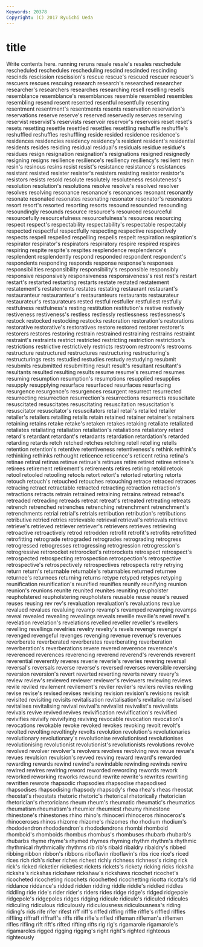 ```yaml
---
Keywords: 20378 
Copyright: (C) 2017 Ryuichi Ueda
---
```


# title

Write contents here.
running reruns resale resale's resales reschedule
rescheduled reschedules rescheduling rescind rescinded rescinding rescinds rescission rescission's rescue
rescue's rescued rescuer rescuer's rescuers rescues rescuing research research's researched
researcher researcher's researchers researches researching resell reselling resells resemblance resemblance's
resemblances resemble resembled resembles resembling resend resent resented resentful resentfully
resenting resentment resentment's resentments resents reservation reservation's reservations reserve reserve's
reserved reservedly reserves reserving reservist reservist's reservists reservoir reservoir's reservoirs
reset reset's resets resetting resettle resettled resettles resettling reshuffle reshuffle's
reshuffled reshuffles reshuffling reside resided residence residence's residences residencies residency
residency's resident resident's residential residents resides residing residual residual's residuals
residue residue's residues resign resignation resignation's resignations resigned resignedly resigning
resigns resilience resilience's resiliency resiliency's resilient resin resin's resinous resins
resist resist's resistance resistance's resistances resistant resisted resister resister's resisters
resisting resistor resistor's resistors resists resold resolute resolutely resoluteness resoluteness's
resolution resolution's resolutions resolve resolve's resolved resolver resolves resolving resonance
resonance's resonances resonant resonantly resonate resonated resonates resonating resonator resonator's
resonators resort resort's resorted resorting resorts resound resounded resounding resoundingly
resounds resource resource's resourced resourceful resourcefully resourcefulness resourcefulness's resources resourcing
respect respect's respectability respectability's respectable respectably respected respectful respectfully respecting
respective respectively respects respell respelled respelling respells respelt respiration respiration's
respirator respirator's respirators respiratory respire respired respires respiring respite respite's
respites resplendence resplendence's resplendent resplendently respond responded respondent respondent's respondents
responding responds response response's responses responsibilities responsibility responsibility's responsible responsibly
responsive responsively responsiveness responsiveness's rest rest's restart restart's restarted restarting
restarts restate restated restatement restatement's restatements restates restating restaurant restaurant's
restauranteur restauranteur's restauranteurs restaurants restaurateur restaurateur's restaurateurs rested restful restfuller
restfullest restfully restfulness restfulness's resting restitution restitution's restive restively restiveness
restiveness's restless restlessly restlessness restlessness's restock restocked restocking restocks restoration
restoration's restorations restorative restorative's restoratives restore restored restorer restorer's restorers
restores restoring restrain restrained restraining restrains restraint restraint's restraints restrict
restricted restricting restriction restriction's restrictions restrictive restrictively restricts restroom restroom's
restrooms restructure restructured restructures restructuring restructuring's restructurings rests restudied restudies
restudy restudying resubmit resubmits resubmitted resubmitting result result's resultant resultant's
resultants resulted resulting results resume resume's resumed resumes resuming resumption
resumption's resumptions resupplied resupplies resupply resupplying resurface resurfaced resurfaces resurfacing
resurgence resurgence's resurgences resurgent resurrect resurrected resurrecting resurrection resurrection's resurrections
resurrects resuscitate resuscitated resuscitates resuscitating resuscitation resuscitation's resuscitator resuscitator's resuscitators
retail retail's retailed retailer retailer's retailers retailing retails retain retained
retainer retainer's retainers retaining retains retake retake's retaken retakes retaking
retaliate retaliated retaliates retaliating retaliation retaliation's retaliations retaliatory retard retard's
retardant retardant's retardants retardation retardation's retarded retarding retards retch retched
retches retching retell retelling retells retention retention's retentive retentiveness retentiveness's
rethink rethink's rethinking rethinks rethought reticence reticence's reticent retina retina's
retinae retinal retinas retinue retinue's retinues retire retired retiree retiree's
retirees retirement retirement's retirements retires retiring retold retook retool retooled
retooling retools retort retort's retorted retorting retorts retouch retouch's retouched
retouches retouching retrace retraced retraces retracing retract retractable retracted retracting
retraction retraction's retractions retracts retrain retrained retraining retrains retread retread's
retreaded retreading retreads retreat retreat's retreated retreating retreats retrench retrenched
retrenches retrenching retrenchment retrenchment's retrenchments retrial retrial's retrials retribution retribution's
retributions retributive retried retries retrievable retrieval retrieval's retrievals retrieve retrieve's
retrieved retriever retriever's retrievers retrieves retrieving retroactive retroactively retrod retrodden
retrofit retrofit's retrofits retrofitted retrofitting retrograde retrograded retrogrades retrograding retrogress
retrogressed retrogresses retrogressing retrogression retrogression's retrogressive retrorocket retrorocket's retrorockets retrospect
retrospect's retrospected retrospecting retrospection retrospection's retrospective retrospective's retrospectively retrospectives retrospects
retry retrying return return's returnable returnable's returnables returned returnee returnee's
returnees returning returns retype retyped retypes retyping reunification reunification's reunified
reunifies reunify reunifying reunion reunion's reunions reunite reunited reunites reuniting
reupholster reupholstered reupholstering reupholsters reusable reuse reuse's reused reuses reusing
rev rev's revaluation revaluation's revaluations revalue revalued revalues revaluing revamp
revamp's revamped revamping revamps reveal revealed revealing revealings reveals reveille
reveille's revel revel's revelation revelation's revelations revelled reveller reveller's revellers
revelling revellings revelries revelry revelry's revels revenge revenge's revenged revengeful
revenges revenging revenue revenue's revenues reverberate reverberated reverberates reverberating reverberation
reverberation's reverberations revere revered reverence reverence's reverenced reverences reverencing reverend
reverend's reverends reverent reverential reverently reveres reverie reverie's reveries revering
reversal reversal's reversals reverse reverse's reversed reverses reversible reversing reversion
reversion's revert reverted reverting reverts revery revery's review review's reviewed
reviewer reviewer's reviewers reviewing reviews revile reviled revilement revilement's reviler
reviler's revilers reviles reviling revise revise's revised revises revising revision
revision's revisions revisit revisited revisiting revisits revitalisation revitalisation's revitalise revitalised
revitalises revitalising revival revival's revivalist revivalist's revivalists revivals revive revived
revives revivification revivification's revivified revivifies revivify revivifying reviving revocable revocation
revocation's revocations revokable revoke revoked revokes revoking revolt revolt's revolted
revolting revoltingly revolts revolution revolution's revolutionaries revolutionary revolutionary's revolutionise revolutionised
revolutionises revolutionising revolutionist revolutionist's revolutionists revolutions revolve revolved revolver revolver's
revolvers revolves revolving revs revue revue's revues revulsion revulsion's revved
revving reward reward's rewarded rewarding rewards rewind rewind's rewindable rewinding
rewinds rewire rewired rewires rewiring reword reworded rewording rewords rework
reworked reworking reworks rewound rewrite rewrite's rewrites rewriting rewritten rewrote
rhapsodic rhapsodies rhapsodise rhapsodised rhapsodises rhapsodising rhapsody rhapsody's rhea rhea's
rheas rheostat rheostat's rheostats rhetoric rhetoric's rhetorical rhetorically rhetorician rhetorician's
rhetoricians rheum rheum's rheumatic rheumatic's rheumatics rheumatism rheumatism's rheumier rheumiest
rheumy rhinestone rhinestone's rhinestones rhino rhino's rhinoceri rhinoceros rhinoceros's rhinoceroses
rhinos rhizome rhizome's rhizomes rho rhodium rhodium's rhododendron rhododendron's rhododendrons
rhombi rhomboid rhomboid's rhomboids rhombus rhombus's rhombuses rhubarb rhubarb's rhubarbs
rhyme rhyme's rhymed rhymes rhyming rhythm rhythm's rhythmic rhythmical rhythmically
rhythms rib rib's ribald ribaldry ribaldry's ribbed ribbing ribbon ribbon's
ribbons riboflavin riboflavin's ribs rice rice's riced rices rich rich's
richer riches richest richly richness richness's ricing rick rick's ricked
ricketier ricketiest rickets rickets's rickety ricking ricks ricksha ricksha's rickshas
rickshaw rickshaw's rickshaws ricochet ricochet's ricocheted ricocheting ricochets ricochetted ricochetting
ricotta ricotta's rid riddance riddance's ridded ridden ridding riddle riddle's
riddled riddles riddling ride ride's rider rider's riders rides ridge
ridge's ridged ridgepole ridgepole's ridgepoles ridges ridging ridicule ridicule's ridiculed
ridicules ridiculing ridiculous ridiculously ridiculousness ridiculousness's riding riding's rids rife
rifer rifest riff riff's riffed riffing riffle riffle's riffled riffles
riffling riffraff riffraff's riffs rifle rifle's rifled rifleman rifleman's riflemen
rifles rifling rift rift's rifted rifting rifts rig rig's rigamarole
rigamarole's rigamaroles rigged rigging rigging's right right's righted righteous righteously
